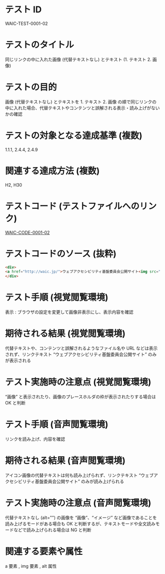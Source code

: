 

# テスト ID
WAIC-TEST-0001-02

# テストのタイトル
同じリンクの中に入れた画像 (代替テキストなし) とテキスト (1. テキスト 2. 画像)

# テストの目的
画像 (代替テキストなし) とテキストを 1. テキスト 2. 画像 の順で同じリンクの中に入れた場合、代替テキストやコンテンツと誤解される表示・読み上げがないかの確認

# テストの対象となる達成基準 (複数)
1.1.1, 2.4.4, 2.4.9

# 関連する達成方法 (複数)
H2, H30

# テストコード (テストファイルへのリンク)
[WAIC-CODE-0001-02](https://waic.github.io/as_test/WAIC-CODE/WAIC-CODE-0001-02.html)

# テストコードのソース (抜粋)
```html
<div>
<a href="http://waic.jp/">ウェブアクセシビリティ基盤委員会公開サイト<img src="img/H2-1.gif" alt=""></a>
</div>

```
# テスト手順 (視覚閲覧環境)
表示 : ブラウザの設定を変更して画像非表示にし、表示内容を確認

# 期待される結果 (視覚閲覧環境)
代替テキストや、コンテンツと誤解されるようなファイル名や URL などは表示されず、リンクテキスト “ウェブアクセシビリティ基盤委員会公開サイト” のみが表示される

# テスト実施時の注意点 (視覚閲覧環境)
“画像” と表示されたり、画像のプレースホルダの枠が表示されたりする場合は OK と判断

# テスト手順 (音声閲覧環境)
リンクを読み上げ、内容を確認

# 期待される結果 (音声閲覧環境)
アイコン画像の代替テキストは何も読み上げられず、リンクテキスト “ウェブアクセシビリティ基盤委員会公開サイト” のみが読み上げられる

# テスト実施時の注意点 (音声閲覧環境)
代替テキストなし (alt="") の画像を “画像”、“イメージ” など画像であることを読み上げるモードがある場合も OK と判断するが、テキストモードや全文読みモードなどで読み上げられる場合は NG と判断

# 関連する要素や属性
a 要素 , img 要素 , alt 属性


